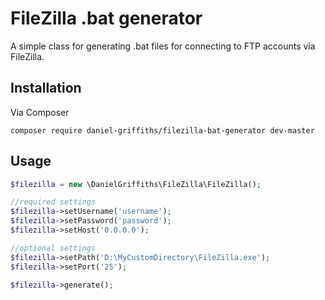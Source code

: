 # FileZilla .bat generator

A simple class for generating .bat files for connecting to FTP accounts via FileZilla.

## Installation

Via Composer

```
composer require daniel-griffiths/filezilla-bat-generator dev-master
```


## Usage

```PHP
$filezilla = new \DanielGriffiths\FileZilla\FileZilla();

//required settings
$filezilla->setUsername('username');
$filezilla->setPassword('password');
$filezilla->setHost('0.0.0.0');

//optional settings
$filezilla->setPath('D:\MyCustomDirectory\FileZilla.exe');
$filezilla->setPort('25');

$filezilla->generate();
```
